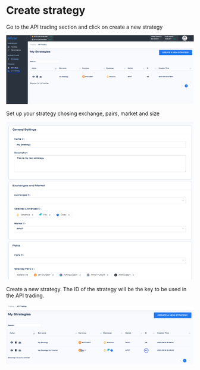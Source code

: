 # Create strategy

Go to the API trading section and click on create a new strategy

![](../.gitbook/assets/screenshot-2021-09-16-at-12.41.50.png)

Set up your strategy chosing exchange, pairs, market and size

![](../.gitbook/assets/screenshot-2021-09-16-at-12.44.19.png)

Create a new strategy. The ID of the strategy will be the key to be used in the API trading.

![](../.gitbook/assets/screenshot-2021-09-16-at-12.46.10.png)

